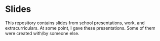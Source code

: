 # Slides

This repository contains slides from school presentations, work, and extracurriculars. At some point, I gave these presentations. Some of them were created with/by someone else.